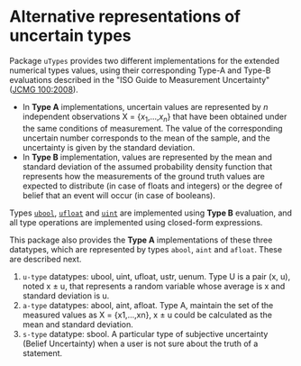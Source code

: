 # Alternative representations of uncertain types 

Package ``uTypes`` provides two different implementations for the extended numerical types values, using their corresponding Type-A and Type-B evaluations described in the "ISO Guide to Measurement Uncertainty" ([JCMG 100:2008](https://www.bipm.org/documents/20126/2071204/JCGM_100_2008_E.pdf)). 

- In **Type A** implementations, uncertain values are represented by *n* independent observations X = {*x*<sub>1</sub>,...,*x*<sub>*n*</sub>} that have been obtained under the same conditions of measurement. The value of the corresponding uncertain number corresponds to the mean of the sample, and the uncertainty is given by the standard deviation.  
- In **Type B** implementation, values are represented by the mean and standard deviation of the assumed probability density function that represents how the measurements of the ground truth values are expected to distribute (in case of floats and integers) or the degree of belief that an event will occur (in case of booleans).

Types [``ubool``](./UserGuide.md#type-ubool), [``ufloat``](./UserGuide.md#type-ufloat) and [``uint``](./UserGuide.md#type-uint) are implemented using **Type B** evaluation, and all type operations are implemented using closed-form expressions.

This package also provides the **Type A** implementations of these three datatypes, which are represented by types ``abool``, ``aint`` and ``afloat``. These are described next.

1. ``u-type`` datatypes: ubool, uint, ufloat, ustr, uenum.
    Type U is a pair (x, u), noted x ± u, that represents a random variable whose average is x and standard deviation is u.
2. ``a-type`` datatypes: abool, aint, afloat.
    Type A, maintain the set of the measured values as X = {x1,...,xn}, x ± u could be calculated as the mean and standard deviation.
3. ``s-type`` datatype: sbool.
    A particular type of subjective uncertainty (Belief Uncertainty) when a user is not sure about the truth of a statement.


<!--- 
---
## Type abool

<mark>**OJO**: To be done</mark>

---
## Type afloat

<mark>**OJO**: To be done</mark>
---

## Type aint

<mark>**OJO**: To be done</mark>
-->